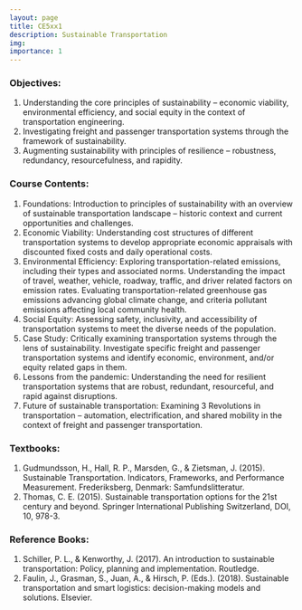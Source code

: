 ```yaml
---
layout: page
title: CE5xx1
description: Sustainable Transportation
img:
importance: 1
---
```


### Objectives:

1. Understanding the core principles of sustainability – economic viability, environmental efficiency, and social equity in the context of transportation engineering.
2. Investigating freight and passenger transportation systems through the framework of sustainability.
3. Augmenting sustainability with principles of resilience – robustness, redundancy, resourcefulness, and rapidity.

### Course Contents:

1. Foundations: Introduction to principles of sustainability with an overview of sustainable transportation landscape – historic context and current opportunities and challenges.
2. Economic Viability: Understanding cost structures of different transportation systems to develop appropriate economic appraisals with discounted fixed costs and daily operational costs.
3. Environmental Efficiency: Exploring transportation-related emissions, including their types and associated norms. Understanding the impact of travel, weather, vehicle, roadway, traffic, and driver related factors on emission rates. Evaluating transportation-related greenhouse gas emissions advancing global climate change, and criteria pollutant emissions affecting local community health.
4. Social Equity: Assessing safety, inclusivity, and accessibility of transportation systems to meet the diverse needs of the population.
5. Case Study: Critically examining transportation systems through the lens of sustainability. Investigate specific freight and passenger transportation systems and identify economic, environment, and/or equity related gaps in them.
6. Lessons from the pandemic: Understanding the need for resilient transportation systems that are robust, redundant, resourceful, and rapid against disruptions.
7. Future of sustainable transportation: Examining 3 Revolutions in transportation – automation, electrification, and shared mobility in the context of freight and passenger transportation.

### Textbooks:

1. Gudmundsson, H., Hall, R. P., Marsden, G., & Zietsman, J. (2015). Sustainable Transportation. Indicators, Frameworks, and Performance Measurement. Frederiksberg, Denmark: Samfundslitteratur.
2. Thomas, C. E. (2015). Sustainable transportation options for the 21st century and beyond. Springer International Publishing Switzerland, DOI, 10, 978-3.

### Reference Books:

1. Schiller, P. L., & Kenworthy, J. (2017). An introduction to sustainable transportation: Policy, planning and implementation. Routledge.
2. Faulin, J., Grasman, S., Juan, A., & Hirsch, P. (Eds.). (2018). Sustainable transportation and smart logistics: decision-making models and solutions. Elsevier.
